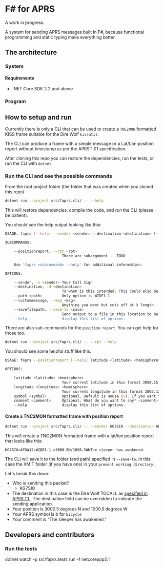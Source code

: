 # F# for APRS

A work in progress.

A system for sending APRS messages built in F#, because functional programming and static typing make everything better.

## The architecture

### System

#### Requirements

* .NET Core SDK 2.2 and above

### Program

## How to setup and run

Currently there is only a CLI that can be used to create a `TNC2MON` formatted KISS frame suitable for the Dire Wolf `kissutil`.

The CLI can produce a frame with a simple message or a Lat/Lon position report without timestamp as per the APRS 1.01 specification.

After cloning this repo you can restore the dependencies, run the tests, or run the CLI with `dotnet`. 

### Run the CLI and see the possible commands

From the root project folder (the folder that was created when you cloned this repo)

```bash
dotnet run --project src/faprs.cli/ -- --help
```

This will restore dependencies, compile the code, and run the CLI (please be patient).

You should see the help output looking like this:

```bash
USAGE: faprs [--help] --sender <sender> --destination <destination> [--path <path>] [--custommessage <msg>] [--savefilepath <save>] [<subcommand> [<options>]]

SUBCOMMANDS:

    --positionreport, --rpt <rpt>
                          There are subargument -- TODO

    Use 'faprs <subcommand> --help' for additional information.

OPTIONS:

    --sender, -s <sender> Your Call Sign
    --destination, -d <destination>
                          To whom is this intended? This could also be a an application from the To Calls list http://aprs.org/aprs11/tocalls.txt
    --path <path>         Only option is WIDE1-1
    --custommessage, --msg <msg>
                          Anything you want but cuts off at X length
    --savefilepath, --save-to <save>
                          Send output to a file in this location to be used by Dire Wolf's kissutil
    --help                display this list of options.
```

There are also sub-commands for the `position report`. You can get help for those too.

```bash
dotnet run --project src/faprs.cli/ -- --rpt --help
```

You should see some helpful stuff like this.

```bash
USAGE: faprs --positionreport [--help] latitude <latitude> <hemisphere> longitude <longitude> <hemisphere> [symbol <symbol>] [comment <comment>]

OPTIONS:

    latitude <latitude> <hemisphere>
                          Your current latitude in this format 3050.15 N
    longitude <longitude> <hemisphere>
                          Your current longitude in this format 2093.13 E
    symbol <symbol>       Optional. Default is House (-). If you want to use House, do not use the symbol argument because dashes do not parse.
    comment <comment>     Optional. What do you want to say? <comment> must be 43 characters or fewer.
    --help                display this list of options.
```

#### Create a TNC2MON formatted frame with position report

```bash
dotnet run --project src/faprs.cli/ -- --sender KG7SIO --destination APDW15 --path WIDE1-1 --rpt latitude 3000.5 N longitude 1000.5 W symbol b comment "The sleeper has awakened." --save-to XMIT

```

This will create a TNC2MON formatted frame with a lat/lon position report that looks like this:

```text
KG7SIO>APDW15:WIDE1-1:=3000.5N/1000.5WbThe sleeper has awakened.
```

The CLI will save it to the folder (and path) specified in `--save-to`. In this case the XMIT folder (if you have one) in your `present working directory.`

Let's break this down:

* Who is sending this packet?
  * KG7SIO
* The destination in this case is the Dire Wolf TOCALL as [specified in APRS 1.1.](http://www.aprs.org/aprs11/tocalls.txt). The destination field can be overridden to indicate the sending application.
* Your position is 3000.5 degrees N and 1000.5 degrees W
* Your APRS symbol is b for `bicycle`
* Your comment is "The sleeper has awakened."


## Developers and contributors

### Run the tests

dotnet watch -p src/faprs.tests run -f netcoreapp2.1
